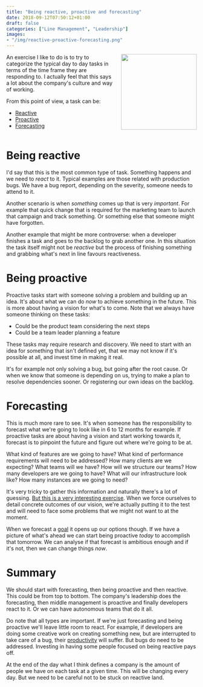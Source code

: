 ```yaml
---
title: "Being reactive, proactive and forecasting"
date: 2018-09-12T07:50:12+01:00
draft: false
categories: ["Line Management", "Leadership"]
images:
- "/img/reactive-proactive-forecasting.png"
---
```


<img src='/img/reactive-proactive-forecasting.png' style='float:right; width:200px;margin-left:15px'/>

An exercise I like to do is to try to categorize the typical day to day tasks in
terms of the time frame they are responding to. I actually feel that this says a lot
about the company's culture and way of working.

From this point of view, a task can be:

* [Reactive](/post/reactive-proactive-forecasting/#being-reactive)
* [Proactive](/post/reactive-proactive-forecasting/#being-proactive)
* [Forecasting](/post/reactive-proactive-forecasting/#forecasting)

<div style='clear:both'></div>
<!--more-->

# Being reactive

I'd say that this is the most common type of task. Something happens and we need
to _react_ to it. Typical examples are those related with production bugs.
We have a bug report, depending on the severity, someone needs to attend to it.

Another scenario is when _something_ comes up that is very _important_. For
example that quick change that is required for the marketing team to launch that
campaign and track something. Or something else that someone might have
forgotten.

Another example that might be more controverse: when a developer finishes a task
and goes to the backlog to grab another one. In this situation the task itself
might not be _reactive_ but the process of finishing something and grabbing
what's next in line favours reactiveness.

# Being proactive

Proactive tasks start with someone solving a problem and building up an idea.
It's about what we can do _now_ to achieve something in the future. This is more
about having a vision for what's to come. Note that we always have someone
thinking on these tasks:

* Could be the product team considering the next steps
* Could be a team leader planning a feature

These tasks may require research and discovery. We need to start with an idea
for something that isn't defined yet, that we may not know if it's possible at
all, and invest time in making it real.

It's for example not only solving a bug, but going after the root cause. Or when
we know that someone is depending on us, trying to make a plan to resolve
dependencies sooner. Or registering our own ideas on the backlog.

# Forecasting

This is much more rare to see. It's when someone has the responsibility to
forecast what we're going to look like in 6 to 12 months for example. If
proactive tasks are about having a vision and start working towards it, forecast
is to pinpoint the future and figure out where we're going to be at.

What kind of features are we going to have? What kind of performance
requirements will need to be addressed? How many clients are we expecting? What
teams will we have? How will we structure our teams? How many developers are we
going to have? What will our infrastructure look like? How many instances are we
going to need?

It's very tricky to gather this information and naturally there's a lot of
guessing. [But this is a very interesting
exercise](/post/work-smart-vs-work-hard/). When we force ourselves to
detail concrete outcomes of our vision, we're actually putting it to the test
and will need to face some problems that we might not want to at the moment.

When we forecast a
[goal](/post/importance-of-setting-goals/) it opens up our options though. If we have a picture of
what's ahead we can start being proactive _today_ to accomplish that tomorrow.
We can analyse if that forecast is ambitious enough and if it's not, then we can
change things _now_.

# Summary

We should start with forecasting, then being proactive and then reactive. This
could be from top to bottom. The company's leadership does the forecasting, then
middle management is proactive and finally developers react to it. Or we can
have autonomous teams that do it all.

Do note that all types are important. If we're just forecasting and being
proactive we'll leave little room to react. For example, if developers are doing
some creative work on creating something new, but are interrupted to take care of
a bug, their [productivity](/post/productivity-index/) will suffer. But bugs do need to be addressed.  Investing
in having some people focused on being reactive pays off.

At the end of the day what I think defines a company is the amount of people we
have on each task at a given time. This will be changing every day. But we need
to be careful not to be stuck on reactive land.
